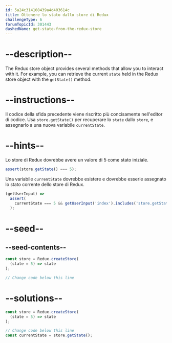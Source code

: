 ```yaml
---
id: 5a24c314108439a4d403614c
title: Ottenere lo stato dallo store di Redux
challengeType: 6
forumTopicId: 301443
dashedName: get-state-from-the-redux-store
---
```


# --description--

The Redux store object provides several methods that allow you to interact with it. For example, you can retrieve the current `state` held in the Redux store object with the `getState()` method.

# --instructions--

Il codice della sfida precedente viene riscritto più concisamente nell'editor di codice. Usa `store.getState()` per recuperare lo `state` dallo `store`, e assegnarlo a una nuova variabile `currentState`.

# --hints--

Lo store di Redux dovrebbe avere un valore di 5 come stato iniziale.

```js
assert(store.getState() === 5);
```

Una variabile `currentState` dovrebbe esistere e dovrebbe esserle assegnato lo stato corrente dello store di Redux.

```js
(getUserInput) =>
  assert(
    currentState === 5 && getUserInput('index').includes('store.getState()')
  );
```

# --seed--

## --seed-contents--

```js
const store = Redux.createStore(
  (state = 5) => state
);

// Change code below this line
```

# --solutions--

```js
const store = Redux.createStore(
  (state = 5) => state
);

// Change code below this line
const currentState = store.getState();
```
